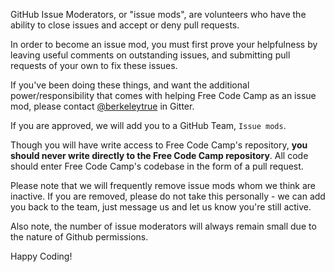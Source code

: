 GitHub Issue Moderators, or "issue mods", are volunteers who have the ability to close issues and accept or deny pull requests.

In order to become an issue mod, you must first prove your helpfulness by leaving useful comments on outstanding issues, and submitting pull requests of your own to fix these issues.

If you've been doing these things, and want the additional power/responsibility that comes with helping Free Code Camp as an issue mod, please contact [@berkeleytrue](https://gitter.im/berkeleytrue) in Gitter.

If you are approved, we will add you to a GitHub Team, `Issue mods`.

Though you will have write access to Free Code Camp's repository, **you should never write directly to the Free Code Camp repository**. All code should enter Free Code Camp's codebase in the form of a pull request.

Please note that we will frequently remove issue mods whom we think are inactive. If you are removed, please do not take this personally - we can add you back to the team, just message us and let us know you're still active.

Also note, the number of issue moderators will always remain small due to the nature of Github permissions.

Happy Coding!

